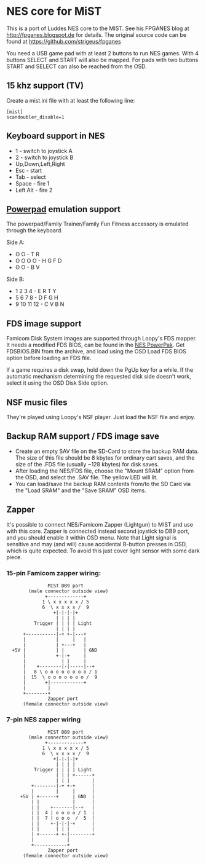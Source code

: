 # NES core for MiST

This is a port of Luddes NES core to the MIST. See his FPGANES blog at
<http://fpganes.blogspot.de> for details. The original source code can
be found at <https://github.com/strigeus/fpganes>

You need a USB game pad with at least 2 buttons to run NES games. With
4 buttons SELECT and START will also be mapped. For pads with two buttons
START and SELECT can also be reached from the OSD.

## 15 khz support (TV)
Create a mist.ini file with at least the following line:

```
[mist]
scandoubler_disable=1
```

## Keyboard support in NES

* 1 - switch to joystick A
* 2 - switch to joystick B
* Up,Down,Left,Right
* Esc - start
* Tab - select
* Space - fire 1
* Left Alt - fire 2

## [Powerpad](https://en.wikipedia.org/wiki/Power_Pad) emulation support

The powerpad/Family Trainer/Family Fun Fitness accessory is emulated through
the keyboard.

Side A:
*    O  O    -   T R
* O  O  O  O - H G F D
*    O  O    -   B V   

Side B:
* 1  2  3  4 - E R T Y
* 5  6  7  8 - D F G H
* 9 10 11 12 - C V B N 

## FDS image support

Famicom Disk System images are supported through Loopy's FDS mapper. It needs
a modified FDS BIOS, can be found in the [NES PowerPak](https://www.retrousb.com/product_info.php?products_id=34).
Get FDSBIOS.BIN from the archive, and load using the OSD Load FDS BIOS option before
loading an FDS file.

If a game requires a disk swap, hold down the PgUp key for a while. If the automatic
mechanism determining the requested disk side doesn't work, select it using the
OSD Disk Side option.

## NSF music files

They're played using Loopy's NSF player. Just load the NSF file and enjoy.

## Backup RAM support / FDS image save

* Create an empty SAV file on the SD-Card to store the backup RAM data. The size of this file should be 8 kbytes for
ordinary cart saves, and the size of the .FDS file (usually ~128 kbytes) for disk saves.
* After loading the NES/FDS file, choose the "Mount SRAM" option from the OSD, and select the .SAV file. The yellow LED will lit.
* You can load/save the backup RAM contents from/to the SD Card via the "Load SRAM" and the "Save SRAM" OSD items.

## Zapper

It's possible to connect NES/Famicom Zapper (Lightgun) to MIST and use with this core.
Zapper is connected instead second joystick to DB9 port, and you should enable it within OSD menu.
Note that Light signal is sensitive and may (and will) cause accidental B-button presses in OSD, which is quite expected. To avoid this just cover light sensor with some dark piece.

### 15-pin Famicom zapper wiring:

```
               MIST DB9 port
        (male connector outside view)
              +-------------+
             1 \ x x x x x / 5
             6  \ x x x x /  9
                 +|-|-|-|+
                  | | | |
          Trigger | | | | Light
                  | | | |
      +-----------|-+ +-|---+
      |           |     |   |
      |           | +---+   |
  +5V |           | |       | GND
      |           +-|-+     |
      |             | |     |
      |    +--------|-|-----|--+
      |   8 \ o o o o o o o o / 1
      |  15  \ o o o o o o o /  9
      |       +|------------+
      |        |
      +--------+
               Zapper port
      (female connector outside view)
```

### 7-pin NES zapper wiring
```
               MIST DB9 port
        (male connector outside view)
              +-------------+
             1 \ x x x x x / 5
             6  \ x x x x /  9
                 +|-|-|-|+
                  | | | |
          Trigger | | | | Light
                  | | | +------+
                  | | |        |
         +--------|-+ +-+      |
         |        |     |      |
     +5V | +------+     | GND  |
         | |            |      |
         | |    +-------|--+   |
         | |  4 | o o o o / 1  |
         | |  7 | o o o  /  5  |
         | |    +-|-|-|-+      |
         | |      | | |        |
         | +------+ +-|--------+
         |            |
         +------------+
               Zapper port
      (female connector outside view)
```
